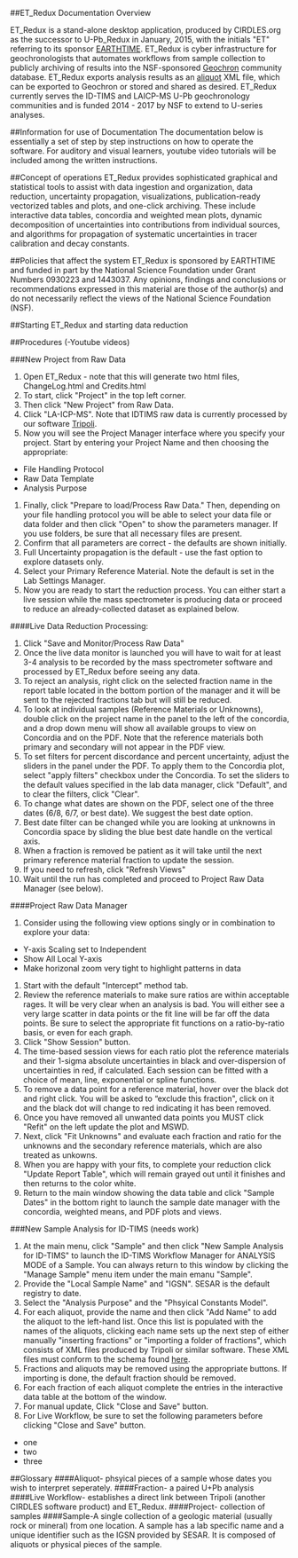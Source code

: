 ##ET_Redux Documentation Overview

ET_Redux is a stand-alone desktop application, produced by CIRDLES.org as the successor to U-Pb_Redux in January, 2015, with the initials "ET" referring to its sponsor [EARTHTIME](http://www.earth-time.org). ET_Redux is cyber infrastructure for geochronologists that automates workflows from sample collection to publicly archiving of results into the NSF-sponsored [Geochron](http://www.geochron.org) community database. ET_Redux exports analysis results as an [aliquot](https://raw.githubusercontent.com/EARTHTIME/Schema/master/AliquotXMLSchema.xsd) XML file, which can be exported to Geochron or stored and shared as desired.  ET_Redux currently serves the ID-TIMS and LAICP-MS U-Pb geochronology communities and is funded 2014 - 2017 by NSF to extend to U-series analyses.

##Information for use of Documentation
The documentation below is essentially a set of step by step instructions on how to operate the software. For auditory and visual learners, youtube video tutorials will be included among the written instructions.

##Concept of operations
ET_Redux provides sophisticated graphical and statistical tools to assist with data ingestion and organization, data reduction, uncertainty propagation, visualizations, publication-ready vectorized tables and plots, and one-click archiving. These include interactive data tables, concordia and weighted mean plots, dynamic decomposition of uncertainties into contributions from individual sources, and algorithms for propagation of systematic uncertainties in tracer calibration and decay constants. 

##Policies that affect the system
ET_Redux is sponsored by EARTHTIME and funded in part by the National Science Foundation under Grant Numbers 0930223 and 1443037. Any opinions, findings and conclusions or recommendations expressed in this material are those of the author(s) and do not necessarily reflect the views of the National Science Foundation (NSF).

##Starting ET_Redux and starting data reduction

##Procedures
(-Youtube videos)

###New Project from Raw Data
1. Open ET_Redux - note that this will generate two html files, ChangeLog.html and Credits.html
1. To start, click "Project" in the top left corner.
1. Then click "New Project" from Raw Data.
1. Click "LA-ICP-MS".  Note that IDTIMS raw data is currently processed by our software [Tripoli](http://cirdles.org/projects/tripoli/).
1. Now you will see the Project Manager interface where you specify your project. Start by entering your Project Name and then choosing the appropriate:
  * File Handling Protocol
  * Raw Data Template
  * Analysis Purpose
1. Finally, click "Prepare to load/Process Raw Data." Then, depending on your file handling protocol you will be able to select your data file or data folder and then click "Open" to show the parameters manager. If you use folders, be sure that all necessary files are present.
1. Confirm that all parameters are correct - the defaults are shown initially.
1. Full Uncertainty propagation is the default - use the fast option to explore datasets only.
1. Select your Primary Reference Material.  Note the default is set in the Lab Settings Manager.
1. Now you are ready to start the reduction process. You can either start a live session while the mass spectrometer is producing data or proceed to reduce an already-collected dataset as explained below.

####Live Data Reduction Processing:
1. Click "Save and Monitor/Process Raw Data"
1. Once the live data monitor is launched you will have to wait for at least 3-4 analysis to be recorded by the mass spectrometer software and processed by ET_Redux before seeing any data.
1. To reject an analysis, right click on the selected fraction name in the report table located in the bottom portion of the manager and it will be sent to the rejected fractions tab but will still be reduced.
1. To look at individual samples (Reference Materials or Unknowns), double click on the project name in the panel to the left of the concordia, and a drop down menu will show all available groups to view on Concordia and on the PDF.  Note that the reference materials both primary and secondary will not appear in the PDF view.
1. To set filters for percent discordance and percent uncertainty, adjust the sliders in the panel under the PDF. To apply them to the Concordia plot, select "apply filters" checkbox under the Concordia.  To set the sliders to the default values specified in the lab data manager, click "Default", and to clear the filters, click "Clear".
1. To change what dates are shown on the PDF, select one of the three dates (6/8, 6/7, or best date). We suggest the best date option.
1. Best date filter can be changed while you are looking at unknowns in Concordia space by sliding the blue best date handle on the vertical axis.
1. When a fraction is removed be patient as it will take until the next primary reference material fraction to update the session.
1. If you need to refresh, click "Refresh Views"
1. Wait until the run has completed and proceed to Project Raw Data Manager (see below).

####Project Raw Data Manager
1. Consider using the following view options singly or in combination to explore your data:
  * Y-axis Scaling set to Independent
  * Show All Local Y-axis
  * Make horizonal zoom very tight to highlight patterns in data
1. Start with the default "Intercept" method tab.
1. Review the reference materials to make sure ratios are within acceptable rages. It will be very clear when an analysis is bad. You will either see a very large scatter in data points or the fit line will be far off the data points.  Be sure to select the appropriate fit functions on a ratio-by-ratio basis, or even for each graph.
1. Click "Show Session" button.
1. The time-based session views for each ratio plot the reference materials and their 1-sigma absolute uncertainties in black and over-dispersion of uncertainties in red, if calculated. Each session can be fitted with a choice of mean, line, exponential or spline functions. 
1. To remove a data point for a reference material, hover over the black dot and right click. You will be asked to “exclude this fraction", click on it and the black dot will change to red indicating it has been removed.
1. Once you have removed all unwanted data points you MUST click "Refit" on the left update the plot and MSWD. 
1. Next, click "Fit Unknowns" and evaluate each fraction and ratio for the unknowns and the secondary reference materials, which are also treated as unkowns.
1. When you are happy with your fits, to complete your reduction click "Update Report Table", which will remain grayed out until it finishes and then returns to the color white.
1. Return to the main window showing the data table and click "Sample Dates" in the bottom right to launch the sample date manager with the concordia, weighted means, and PDF plots and views.
	
###New Sample Analysis for ID-TIMS (needs work)
1. At the main menu, click "Sample" and then click "New Sample Analysis for ID-TIMS" to launch the ID-TIMS Workflow Manager for ANALYSIS MODE of a Sample.  You can always return to this window by clicking the "Manage Sample" menu item under the main emanu "Sample".
1. Provide the "Local Sample Name" and "IGSN".  SESAR is the default registry to date.
1. Select the "Analysis Purpose" and  the "Phsyical Constants Model".
1. For each aliquot, provide the name and then click "Add Name" to add the aliquot to the left-hand list.  Once this list is populated with the names of the aliquots, clicking each name sets up the next step of either manually "inserting fractions" or "importing a folder of fractions", which consists of XML files produced by Tripoli or similar software.  These XML files must conform to the schema found [here](https://raw.githubusercontent.com/EARTHTIME/Schema/master/UPbReduxInputXMLSchema.xsd).
1. Fractions and aliquots may be removed using the appropriate buttons.  If importing is done, the default fraction should be removed.
1. For each fraction of each aliquot complete the entries in the interactive data table at the bottom of the window.
1. For manual update, Click "Close and Save" button.
1. For Live Workflow, be sure to set the following parameters before clicking "Close and Save" button.
  * one
  * two
  * three
  

##Glossary
####Aliquot- phsyical pieces of a sample whose dates you wish to interpret seperately.
####Fraction- a paired U+Pb analysis
####Live Workflow- establishes a direct link between Tripoli (another CIRDLES software product) and ET_Redux.
####Project- collection of samples
####Sample-A single collection of a geologic material (usually rock or mineral) from one location. A sample has a lab specific name and a unique identifier such as the IGSN provided by SESAR. It is composed of aliquots or physical pieces of the sample.
